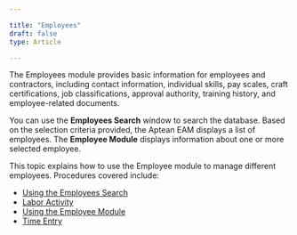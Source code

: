 ```yaml
---  

title: "Employees"   
draft: false 
type: Article

---
```


The Employees module provides basic information for employees and contractors,
including contact information, individual skills, pay scales, craft
certifications, job classifications, approval authority, training history, and
employee-related documents.

You can use the **Employees Search** window to search the database. Based on
the selection criteria provided, the Aptean EAM displays a list of employees.
The **Employee Module** displays information about one or more selected
employee.

This topic explains how to use the Employee module to manage different
employees. Procedures covered include:

  * [Using the Employees Search](Using-the-Employees-Search.md)
  * [Labor Activity](Labor-Activity.md)
  * [Using the Employee Module](Using-the-Employee-Notebook.md)
  * [Time Entry](Time-Entry.md)

